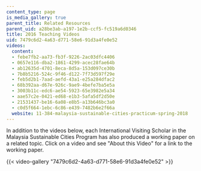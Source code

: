 ```yaml
---
content_type: page
is_media_gallery: true
parent_title: Related Resources
parent_uid: a28be3ab-a197-1e2b-ccf5-fc519a6d0346
title: 2016 Teaching Videos
uid: 7479c6d2-4a63-d771-58e6-91d3a4fe0e52
videos:
  content:
  - febe7fb2-aa73-fb3f-9226-2ac03dfc4406
  - 0657e116-dba2-1861-4299-acec28fae64b
  - ab12635d-4701-8eca-8d5a-153d097ce30b
  - 7b8b5216-524c-9f46-d122-7f73d597f29e
  - feb5d2b1-7aad-aefd-43a1-e25a284dfac2
  - 68b392aa-d67e-926c-9ae9-4befe7ba5e5a
  - 3003b11c-edc6-ae54-5923-65e3982e5a34
  - aae57c2e-0421-ed68-e1b3-5afa5df2d50e
  - 21531437-be16-6a08-e8b5-a13b646bc3a0
  - c0d5f664-1ebc-6c86-e439-7482b6e2f66a
  website: 11-384-malaysia-sustainable-cities-practicum-spring-2018
---
```


In addition to the videos below, each International Visiting Scholar in the Malaysia Sustainable Cities Program has also produced a working paper on a related topic. Click on a video and see "About this Video" for a link to the working paper.

{{< video-gallery "7479c6d2-4a63-d771-58e6-91d3a4fe0e52" >}}

